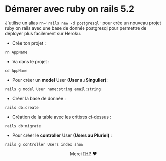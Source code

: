 # Démarer avec ruby on rails 5.2

J'utilise un alias 
``
rn='rails new -d postgresql'
``
pour crée un nouveau projet ruby on rails avec une base de donnée postgresql pour permettre de déployer plus facilement sur Heroku.

- Crée ton projet :
```shell
rn AppName
```

- Va dans le projet :
```shell
cd AppName
```

- Pour créer un <strong>model</strong> User <strong>(User au Singulier)</strong>:
```shell
rails g model User name:string email:string 
```

- Créer la base de donnée :
```shell
rails db:create 
````

- Création de la table avec les critères ci-dessus :
```shell
rails db:migrate
````

- Pour créer le <strong>controller</strong> User <strong>(Users au Pluriel)</strong> :
```shell
rails g controller Users index show
```




<p align="center"> 
Merci <a href="https://www.thehackingproject.org/">THP</a> ❤️ 
</p>
